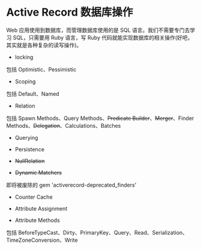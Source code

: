 # Active Record 数据库操作

Web 应用使用到数据库，而管理数据库使用的是 SQL 语言。我们不需要专门去学习 SQL，只需要用 Ruby 语言，写 Ruby 代码就能实现数据库的相关操作(好吧，其实就是各种复杂的读写操作)。

- locking

包括 Optimistic、Pessimistic

- Scoping

包括 Default、Named

- Relation

包括 Spawn Methods、Query Methods、~~Predicate Builder~~、~~Merger~~、Finder Methods、~~Delegation~~、Calculations、Batches

- Querying

- Persistence

- ~~NullRelation~~

- ~~Dynamic Matchers~~

即将被废除的 gem 'activerecord-deprecated_finders'

- Counter Cache

- Attribute Assignment

- Attribute Methods

包括 BeforeTypeCast、Dirty、PrimaryKey、Query、Read、Serialization、TimeZoneConversion、Write
